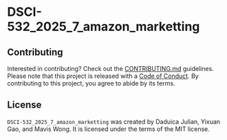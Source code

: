 # DSCI-532_2025_7_amazon_marketting



## Contributing

Interested in contributing? Check out the [CONTRIBUTING.md](https://https://github.com/UBC-MDS/DSCI-532_2025_7_amazon_marketing/blob/main/CONTRIBUTING.md) guidelines. Please note that this project is released with a [Code of Conduct](https://https://github.com/UBC-MDS/DSCI-532_2025_7_amazon_marketing/blob/main/CODE_OF_CONDUCT.md). By contributing to this project, you agree to abide by its terms.

## License

`DSCI-532_2025_7_amazon_marketting` was created by Daduica Julian, Yixuan Gao, and Mavis Wong. It is licensed under the terms of the MIT license.